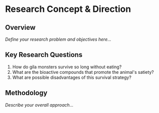 # Research Concept & Direction

## Overview

*Define your research problem and objectives here...*

## Key Research Questions

1.   How do gila monsters survive so long without eating?
2.   What are the bioactive compounds that promote the animal's satiety?
3.   What are possible disadvantages of this survival strategy? 

## Methodology

*Describe your overall approach...*